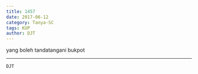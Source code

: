 ```yaml
---
title: 1457
date: 2017-06-12
category: Tanya-SC
tags: KUP
author: DJT
---
```


yang boleh tandatangani bukpot

---



`DJT`
